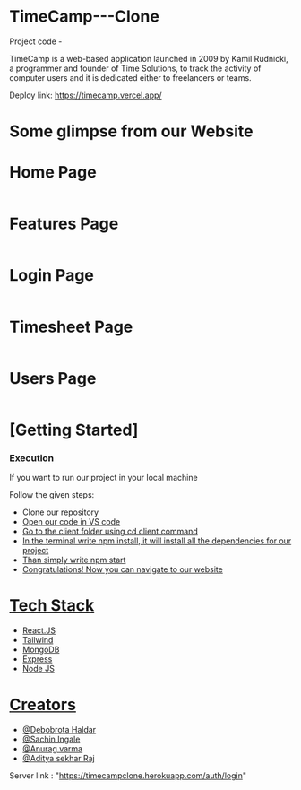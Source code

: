 # TimeCamp---Clone

Project code  - 

TimeCamp is a web-based application launched in 2009 by Kamil Rudnicki, a programmer and founder of Time Solutions, to track the activity of computer users and it is dedicated either to freelancers or teams.



Deploy link: https://timecamp.vercel.app/
<h1>Some glimpse from our Website </h1>

<h1>Home Page</h1>
<img src="./screenshots/timecamp1.png" alt=""/>

<h1>Features Page</h1>
<img src="./screenshots/timecamp2.png" alt=""/>

<h1>Login Page</h1>
<img src="./screenshots/time3.png" alt=""/>


<h1>Timesheet Page</h1>
<img src="./screenshots/timecamp4.png" alt=""/>



<h1>Users Page</h1>
<img src="./Screenshots/time5.png" alt=""/>

# [Getting Started]

<h3>Execution</h3>
<p>If you want to run our project in your local machine</p>
<p>Follow the given steps:</p>
<ul>
<li>Clone our repository <a href="https://github.com/iamdebobrota/decisive-duck-1364"</a></li>
<li>Open our code in VS code</li>
<li>Go to the client folder using cd client command</li>
<li>In the terminal write npm install, it will install all the dependencies for our project</li>
<li>Than simply write npm start</li>
<li>Congratulations! Now you can navigate to our website</li>
</ul>

<h1>Tech Stack</h1>
<ul>
<li>React.JS</li>
<li>Tailwind</li>
<li>MongoDB</li>
<li>Express</li>
<li>Node JS</li>
</ul>

# Creators

<ul>

  <li><a href="https://github.com/iamdebobrota">@Debobrota Haldar</a></li>
  <li><a href="https://github.com/sachiningale1998">@Sachin Ingale</a></li>
  <li><a href="https://github.com/anurag-pverma">@Anurag varma</a></li>
  <li><a href="https://github.com/adityasekharbej">@Aditya sekhar Raj</a></li>
</ul>




Server link : "https://timecampclone.herokuapp.com/auth/login"
